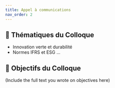 ```yaml
---
title: Appel à communications
nav_order: 2
---
```


## 📝 Thématiques du Colloque

- Innovation verte et durabilité
- Normes IFRS et ESG
...

## 🎯 Objectifs du Colloque
(Include the full text you wrote on objectives here)
